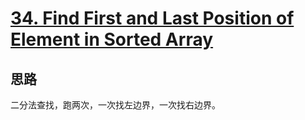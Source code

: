 # [34. Find First and Last Position of Element in Sorted Array](https://leetcode.com/problems/find-first-and-last-position-of-element-in-sorted-array/)

## 思路

二分法查找，跑两次，一次找左边界，一次找右边界。